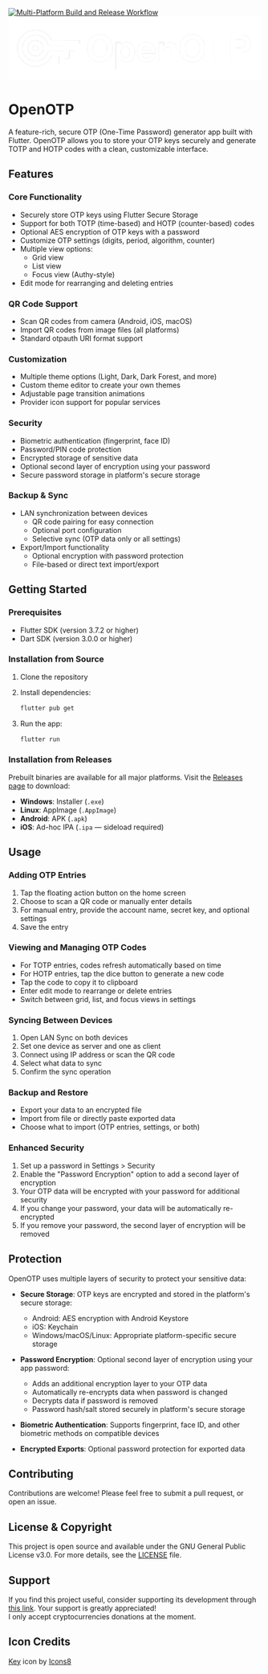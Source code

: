 [![Multi-Platform Build and Release Workflow](https://github.com/Slipstreamm/OpenOTP/actions/workflows/main.yml/badge.svg?branch=master)](https://github.com/Slipstreamm/OpenOTP/actions/workflows/main.yml)
![Logo](https://raw.githubusercontent.com/Slipstreamm/OpenOTP/refs/heads/master/assets/icons/horizontal_transparent_invert.png)

# OpenOTP

A feature-rich, secure OTP (One-Time Password) generator app built with Flutter. OpenOTP allows you to store your OTP keys securely and generate TOTP and HOTP codes with a clean, customizable interface.

## Features

### Core Functionality

- Securely store OTP keys using Flutter Secure Storage
- Support for both TOTP (time-based) and HOTP (counter-based) codes
- Optional AES encryption of OTP keys with a password
- Customize OTP settings (digits, period, algorithm, counter)
- Multiple view options:
  - Grid view
  - List view
  - Focus view (Authy-style)
- Edit mode for rearranging and deleting entries

### QR Code Support

- Scan QR codes from camera (Android, iOS, macOS)
- Import QR codes from image files (all platforms)
- Standard otpauth URI format support

### Customization

- Multiple theme options (Light, Dark, Dark Forest, and more)
- Custom theme editor to create your own themes
- Adjustable page transition animations
- Provider icon support for popular services

### Security

- Biometric authentication (fingerprint, face ID)
- Password/PIN code protection
- Encrypted storage of sensitive data
- Optional second layer of encryption using your password
- Secure password storage in platform's secure storage

### Backup & Sync

- LAN synchronization between devices
  - QR code pairing for easy connection
  - Optional port configuration
  - Selective sync (OTP data only or all settings)
- Export/Import functionality
  - Optional encryption with password protection
  - File-based or direct text import/export

## Getting Started

### Prerequisites

- Flutter SDK (version 3.7.2 or higher)
- Dart SDK (version 3.0.0 or higher)

### Installation from Source

1. Clone the repository
2. Install dependencies:

   ```bash
   flutter pub get
   ```

3. Run the app:

   ```bash
   flutter run
   ```

### Installation from Releases

Prebuilt binaries are available for all major platforms. Visit the [Releases page](https://github.com/Slipstreamm/OpenOTP/releases) to download:

- **Windows**: Installer (`.exe`)
- **Linux**: AppImage (`.AppImage`)
- **Android**: APK (`.apk`)
- **iOS**: Ad-hoc IPA (`.ipa` — sideload required)

## Usage

### Adding OTP Entries

1. Tap the floating action button on the home screen
2. Choose to scan a QR code or manually enter details
3. For manual entry, provide the account name, secret key, and optional settings
4. Save the entry

### Viewing and Managing OTP Codes

- For TOTP entries, codes refresh automatically based on time
- For HOTP entries, tap the dice button to generate a new code
- Tap the code to copy it to clipboard
- Enter edit mode to rearrange or delete entries
- Switch between grid, list, and focus views in settings

### Syncing Between Devices

1. Open LAN Sync on both devices
2. Set one device as server and one as client
3. Connect using IP address or scan the QR code
4. Select what data to sync
5. Confirm the sync operation

### Backup and Restore

- Export your data to an encrypted file
- Import from file or directly paste exported data
- Choose what to import (OTP entries, settings, or both)

### Enhanced Security

1. Set up a password in Settings > Security
2. Enable the "Password Encryption" option to add a second layer of encryption
3. Your OTP data will be encrypted with your password for additional security
4. If you change your password, your data will be automatically re-encrypted
5. If you remove your password, the second layer of encryption will be removed

## Protection

OpenOTP uses multiple layers of security to protect your sensitive data:

- **Secure Storage**: OTP keys are encrypted and stored in the platform's secure storage:
  - Android: AES encryption with Android Keystore
  - iOS: Keychain
  - Windows/macOS/Linux: Appropriate platform-specific secure storage

- **Password Encryption**: Optional second layer of encryption using your app password:
  - Adds an additional encryption layer to your OTP data
  - Automatically re-encrypts data when password is changed
  - Decrypts data if password is removed
  - Password hash/salt stored securely in platform's secure storage

- **Biometric Authentication**: Supports fingerprint, face ID, and other biometric methods on compatible devices

- **Encrypted Exports**: Optional password protection for exported data

## Contributing

Contributions are welcome! Please feel free to submit a pull request, or open an issue.

## License & Copyright

This project is open source and available under the GNU General Public License v3.0. For more details, see the [LICENSE](LICENSE) file.

## Support

If you find this project useful, consider supporting its development through [this link](https://slipstreamm.github.io/donate). Your support is greatly appreciated!  
I only accept cryptocurrencies donations at the moment.

## Icon Credits

[Key](https://icons8.com/icon/82753/key) icon by [Icons8](https://icons8.com)
